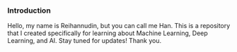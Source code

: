 ### Introduction
Hello, my name is Reihannudin, but you can call me Han. This is a repository that I created specifically for learning about Machine Learning, Deep Learning, and AI. Stay tuned for updates! Thank you.
